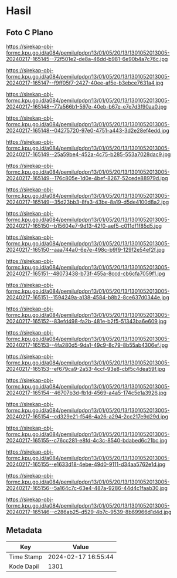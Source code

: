 # Hasil

## Foto C Plano

https://sirekap-obj-formc.kpu.go.id/a084/pemilu/pdpr/13/01/05/20/13/1301052013005-20240217-165145--72f501e2-de8a-46dd-b981-6e90b4a7c76c.jpg

https://sirekap-obj-formc.kpu.go.id/a084/pemilu/pdpr/13/01/05/20/13/1301052013005-20240217-165147--f9ff05f7-2427-40ee-af5e-b3ebce7631a4.jpg

https://sirekap-obj-formc.kpu.go.id/a084/pemilu/pdpr/13/01/05/20/13/1301052013005-20240217-165148--77a566b1-597e-40eb-b67e-e7e7d3f90aa0.jpg

https://sirekap-obj-formc.kpu.go.id/a084/pemilu/pdpr/13/01/05/20/13/1301052013005-20240217-165148--04275720-97e0-4751-a443-3d2e28ef4edd.jpg

https://sirekap-obj-formc.kpu.go.id/a084/pemilu/pdpr/13/01/05/20/13/1301052013005-20240217-165149--25a59be4-452a-4c75-b285-553a7028dac9.jpg

https://sirekap-obj-formc.kpu.go.id/a084/pemilu/pdpr/13/01/05/20/13/1301052013005-20240217-165149--176c805e-1d0e-4bef-8267-52cede88979d.jpg

https://sirekap-obj-formc.kpu.go.id/a084/pemilu/pdpr/13/01/05/20/13/1301052013005-20240217-165149--35d23bb3-8fa3-43be-8a19-d5de4100d8a2.jpg

https://sirekap-obj-formc.kpu.go.id/a084/pemilu/pdpr/13/01/05/20/13/1301052013005-20240217-165150--b15604e7-9d13-42f0-aef5-c011df1f85d5.jpg

https://sirekap-obj-formc.kpu.go.id/a084/pemilu/pdpr/13/01/05/20/13/1301052013005-20240217-165150--aaa744a0-6e7e-498c-b9f9-129f2e54ef2f.jpg

https://sirekap-obj-formc.kpu.go.id/a084/pemilu/pdpr/13/01/05/20/13/1301052013005-20240217-165151--48073438-b73f-455a-8ccd-cb6cfa7059f1.jpg

https://sirekap-obj-formc.kpu.go.id/a084/pemilu/pdpr/13/01/05/20/13/1301052013005-20240217-165151--1594249a-a138-4584-b8b2-8ce637d0344e.jpg

https://sirekap-obj-formc.kpu.go.id/a084/pemilu/pdpr/13/01/05/20/13/1301052013005-20240217-165152--83efd498-fa2b-481e-b2f5-51343ba6e609.jpg

https://sirekap-obj-formc.kpu.go.id/a084/pemilu/pdpr/13/01/05/20/13/1301052013005-20240217-165153--4fa280d5-9da1-49c9-8c79-8b55ab4306ef.jpg

https://sirekap-obj-formc.kpu.go.id/a084/pemilu/pdpr/13/01/05/20/13/1301052013005-20240217-165153--ef679ca9-2a53-4ccf-93e8-cbf5c4dea59f.jpg

https://sirekap-obj-formc.kpu.go.id/a084/pemilu/pdpr/13/01/05/20/13/1301052013005-20240217-165154--46707b3d-fb1d-4569-a4a5-174c5e1a3926.jpg

https://sirekap-obj-formc.kpu.go.id/a084/pemilu/pdpr/13/01/05/20/13/1301052013005-20240217-165154--cd329e21-f546-4a26-a294-2cc217e9d29d.jpg

https://sirekap-obj-formc.kpu.go.id/a084/pemilu/pdpr/13/01/05/20/13/1301052013005-20240217-165155--c76cc281-e8fd-4c3c-8540-bdabed6c21bc.jpg

https://sirekap-obj-formc.kpu.go.id/a084/pemilu/pdpr/13/01/05/20/13/1301052013005-20240217-165155--e1633d18-4ebe-49d0-9111-d34aa5762e1d.jpg

https://sirekap-obj-formc.kpu.go.id/a084/pemilu/pdpr/13/01/05/20/13/1301052013005-20240217-165156--5a164c7c-63e4-487a-9286-44d4c1faab30.jpg

https://sirekap-obj-formc.kpu.go.id/a084/pemilu/pdpr/13/01/05/20/13/1301052013005-20240217-165146--c286ab25-d529-4b7c-9539-8b69966d1d4d.jpg


## Metadata

| Key        | Value               |
| ---------- | ------------------- |
| Time Stamp | 2024-02-17 16:55:44 |
| Kode Dapil | 1301                |



